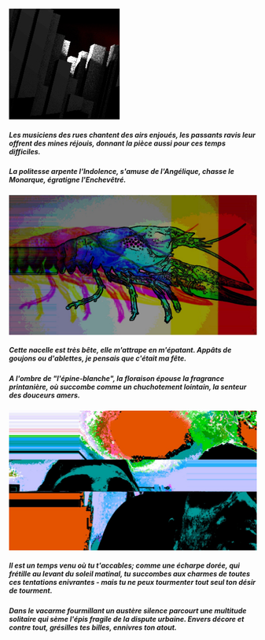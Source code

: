 ![](images/photo-4.jpeg)
##### Les musiciens des rues chantent des airs enjoués, les passants ravis leur offrent des mines réjouis, donnant la pièce aussi pour ces temps difficiles.
##### La politesse arpente l'Indolence, s'amuse de l'Angélique, chasse le Monarque, égratigne l'Enchevêtré.
![](images/photo-2.jpeg)
##### Cette nacelle est très bête, elle m'attrape en m'épatant. Appâts de goujons ou d'ablettes, je pensais que c'était ma fête. 
##### <i>A l'ombre de "l'épine-blanche", la floraison épouse la fragrance printanière, où succombe comme un chuchotement lointain, la senteur des douceurs amers.</i>
![]( images/photo.jpeg)
##### Il est un temps venu où tu t'accables; comme une écharpe dorée, qui frétille au levant du soleil matinal, tu succombes aux charmes de toutes ces tentations enivrantes - mais tu ne peux tourmenter tout seul ton désir de tourment.
##### Dans le vacarme fourmillant un austère silence parcourt une multitude solitaire qui sème l'épis fragile de la dispute urbaine. Envers décore et contre tout, grésilles tes billes, ennivres ton atout.

